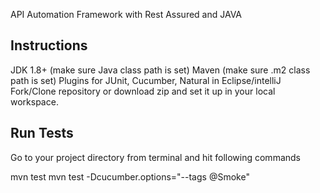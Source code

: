 API Automation Framework with Rest Assured and JAVA


Instructions
-------------
JDK 1.8+ (make sure Java class path is set)
Maven (make sure .m2 class path is set)
Plugins for JUnit, Cucumber, Natural in Eclipse/intelliJ
Fork/Clone repository or download zip and set it up in your local workspace.

Run Tests
---------
Go to your project directory from terminal and hit following commands

mvn test
mvn test -Dcucumber.options="--tags @Smoke"